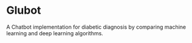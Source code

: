 # Glubot
A Chatbot implementation for diabetic diagnosis by comparing machine learning and deep learning algorithms.
